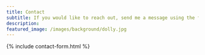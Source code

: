 ```yaml
---
title: Contact
subtitle: If you would like to reach out, send me a message using the form below.
description: 
featured_image: /images/background/dolly.jpg
---
```


{% include contact-form.html %}
